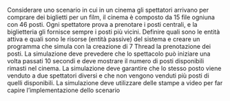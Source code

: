 Considerare uno scenario in cui in un cinema gli spettatori arrivano per comprare dei biglietti per un film, il cinema è composto da 15 file ogniuna con 46 posti. Ogni spettatore prova a prenotare i posti centrali, e la biglietteria gli fornisce sempre i posti più vicini.
Definire quali sono le entità attiva e quali sono le risorse (entità passive) del sistema e creare un programma che simula con la creazione di 7 Thread la prenotazione dei posti. La simulazione deve prevedere che lo spettacolo può iniziare una volta passati 10 secondi e deve mostrare il numero di posti disponibili rimasti nel cinema.
La simulazione deve garantire che lo stesso posto viene venduto a due spettatori diversi e che non vengono venduti più posti di quelli disponibili.
La simulazione deve utilizzare delle stampe a video per far capire l’implementazione dello scenario
